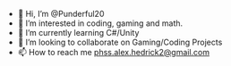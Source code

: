 - 👋 Hi, I’m @Punderful20
- 👀 I’m interested in coding, gaming and math.
- 🌱 I’m currently learning C#/Unity
- 💞️ I’m looking to collaborate on Gaming/Coding Projects
- 📫 How to reach me phss.alex.hedrick2@gmail.com

<!---
Punderful20/Punderful20 is a ✨ special ✨ repository because its `README.md` (this file) appears on your GitHub profile.
You can click the Preview link to take a look at your changes.
--->
